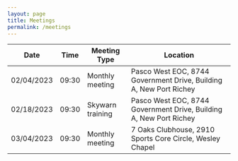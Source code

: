 ```yaml
---
layout: page
title: Meetings
permalink: /meetings
---
```

| Date | Time | Meeting Type | Location |
|-----------|-------|-----------------|----------------------------------------------------------------------|
|02/04/2023 | 09:30 | Monthly meeting | Pasco West EOC, 8744 Government Drive, Building A, New Port Richey |
|02/18/2023 | 09:30 | Skywarn training | Pasco West EOC, 8744 Government Drive, Building A, New Port Richey |
|03/04/2023 | 09:30 | Monthly meeting | 7 Oaks Clubhouse, 2910 Sports Core Circle, Wesley Chapel | 
